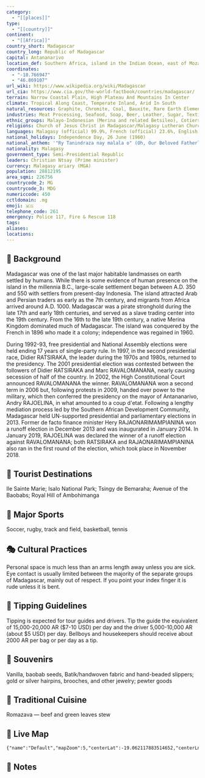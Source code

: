 ```yaml
---
category:
  - "[[places]]"
type:
  - "[[country]]"
continent:
  - "[[Africa]]"
country_short: Madagascar
country_long: Republic of Madagascar
capital: Antananarivo
location_def: Southern Africa, island in the Indian Ocean, east of Mozambique
coordinates:
  - "-18.766947"
  - "46.869107"
url_wiki: https://www.wikipedia.org/wiki/Madagascar
url_cia: https://www.cia.gov/the-world-factbook/countries/madagascar/
terrain: Narrow Coastal Plain, High Plateau And Mountains In Center
climate: Tropical Along Coast, Temperate Inland, Arid In South
natural_resources: Graphite, Chromite, Coal, Bauxite, Rare Earth Elements, Salt, Quartz, Tar Sands, Semiprecious Stones, Mica, Fish, Hydropower
industries: Meat Processing, Seafood, Soap, Beer, Leather, Sugar, Textiles, Glassware, Cement, Automobile Assembly Plant, Paper, Petroleum, Tourism, Mining
ethnic_groups: Malayo-Indonesian (Merina and related Betsileo), Cotiers (mixed African, Malayo-Indonesian, and Arab ancestry - Betsimisaraka, Tsimihety, Antaisaka, Sakalava), French, Indian, Creole, Comoran
religions: Church of Jesus Christ in Madagascar/Malagasy Lutheran Church/Anglican Church 34%, Roman Catholic 32.3%, other Christian 8.1%, traditional/Animist 1.7%, Muslim 1.4%, other 0.6%, none 21.9% (2021 est.)
languages: Malagasy (official) 99.9%, French (official) 23.6%, English 8.2%, other 0.6% (2018 est.)
national_holidays: Independence Day, 26 June (1960)
national_anthem: '"Ry Tanindraza nay malala o" (Oh, Our Beloved Fatherland)'
nationality: Malagasy
government_type: Semi-Presidential Republic
leaders: Christian Ntsay (Prime minister)
currency: Malagasy ariary (MGA)
population: 28812195
area_sqmi: 226756
countrycode_2: MG
countrycode_3: MDG
numericcode: 450
cctldomain: .mg
emoji: 🇲🇬
telephone_code: 261
emergency: Police 117, Fire & Rescue 118
tags: 
aliases: 
locations:
---
```

## 🌱 Background
Madagascar was one of the last major habitable landmasses on earth settled by humans. While there is some evidence of human presence on the island in the millennia B.C., large-scale settlement began between A.D. 350 and 550 with settlers from present-day Indonesia. The island attracted Arab and Persian traders as early as the 7th century, and migrants from Africa arrived around A.D. 1000. Madagascar was a pirate stronghold during the late 17th and early 18th centuries, and served as a slave trading center into the 19th century. From the 16th to the late 19th century, a native Merina Kingdom dominated much of Madagascar. The island was conquered by the French in 1896 who made it a colony; independence was regained in 1960.

During 1992-93, free presidential and National Assembly elections were held ending 17 years of single-party rule. In 1997, in the second presidential race, Didier RATSIRAKA, the leader during the 1970s and 1980s, returned to the presidency. The 2001 presidential election was contested between the followers of Didier RATSIRAKA and Marc RAVALOMANANA, nearly causing secession of half of the country. In 2002, the High Constitutional Court announced RAVALOMANANA the winner. RAVALOMANANA won a second term in 2006 but, following protests in 2009, handed over power to the military, which then conferred the presidency on the mayor of Antananarivo, Andry RAJOELINA, in what amounted to a coup d'etat. Following a lengthy mediation process led by the Southern African Development Community, Madagascar held UN-supported presidential and parliamentary elections in 2013. Former de facto finance minister Hery RAJAONARIMAMPIANINA won a runoff election in December 2013 and was inaugurated in January 2014. In January 2019, RAJOELINA was declared the winner of a runoff election against RAVALOMANANA; both RATSIRAKA and RAJAONARIMAMPIANINA also ran in the first round of the election, which took place in November 2018.

## 📌 Tourist Destinations
Ile Sainte Marie; Isalo National Park; Tsingy de Bemaraha; Avenue of the Baobabs; Royal Hill of Ambohimanga

## 🥇 Major Sports
Soccer, rugby, track and field, basketball, tennis

## 🎭 Cultural Practices
Personal space is much less than an arms length away unless you are sick. Eye contact is usually limited between the majority of the separate groups of Madagascar, mainly out of respect. If you point your index finger it is rude unless it is bent.

## 🫰 Tipping Guidelines
Tipping is expected for tour guides and drivers. Tip the guide the equivalent of 15,000-20,000 AR ($7-10 USD) per day and the driver 5,000-10,000 AR (about $5 USD) per day. Bellboys and housekeepers should receive about 2000 AR per bag or per day as a tip.

## 🎁 Souvenirs
Vanilla, baobab seeds, Batik/handwoven fabric and hand-beaded slippers; gold or silver hairpins, brooches, and other jewelry; pewter goods

## 🍲 Traditional Cuisine
Romazava — beef and green leaves stew

## 📡 Live Map
```mapview
{"name":"Default","mapZoom":5,"centerLat":-19.062117883514652,"centerLng":47.35107421875001,"query":"","chosenMapSource":0}
```

## 📒 Notes

